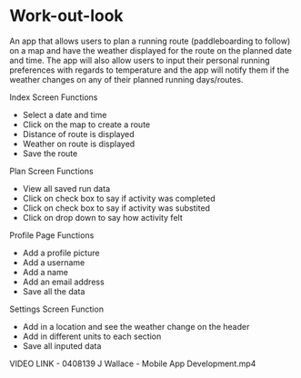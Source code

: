 # Work-out-look

An app that allows users to plan a running route (paddleboarding to follow) on a map and have the weather displayed for the route on the planned date and time. The app will also allow users to input their personal running preferences with regards to temperature and the app will notify them if the weather changes on any of their planned running days/routes.

Index Screen Functions
* Select a date and time
* Click on the map to create a route
* Distance of route is displayed
* Weather on route is displayed
* Save the route

Plan Screen Functions
* View all saved run data
* Click on check box to say if activity was completed
* Click on check box to say if activity was substited
* Click on drop down to say how activity felt

Profile Page Functions
* Add a profile picture
* Add a username
* Add a name
* Add an email address
* Save all the data

Settings Screen Function
* Add in a location and see the weather change on the header
* Add in different units to each section
* Save all inputed data

VIDEO LINK - 0408139 J Wallace - Mobile App Development.mp4
